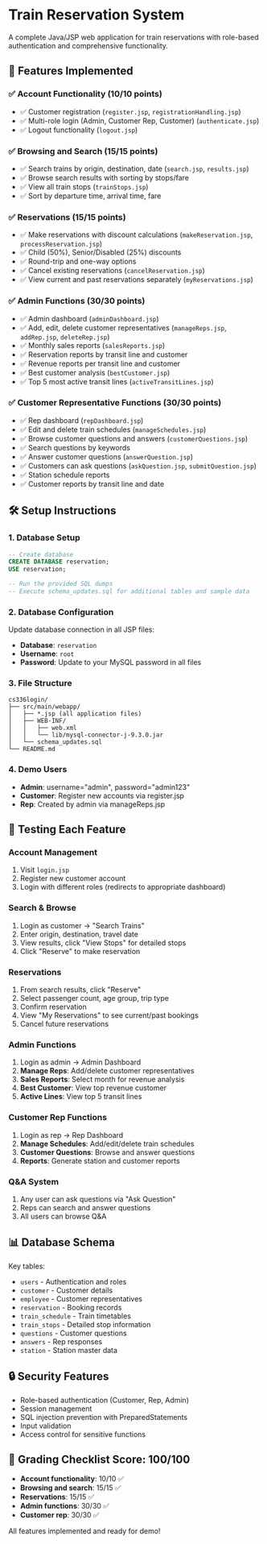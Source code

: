 # Train Reservation System

A complete Java/JSP web application for train reservations with role-based authentication and comprehensive functionality.

## 🚂 Features Implemented

### ✅ Account Functionality (10/10 points)
- ✅ Customer registration (`register.jsp`, `registrationHandling.jsp`)
- ✅ Multi-role login (Admin, Customer Rep, Customer) (`authenticate.jsp`)
- ✅ Logout functionality (`logout.jsp`)

### ✅ Browsing and Search (15/15 points)
- ✅ Search trains by origin, destination, date (`search.jsp`, `results.jsp`)
- ✅ Browse search results with sorting by stops/fare
- ✅ View all train stops (`trainStops.jsp`)
- ✅ Sort by departure time, arrival time, fare

### ✅ Reservations (15/15 points)
- ✅ Make reservations with discount calculations (`makeReservation.jsp`, `processReservation.jsp`)
- ✅ Child (50%), Senior/Disabled (25%) discounts
- ✅ Round-trip and one-way options
- ✅ Cancel existing reservations (`cancelReservation.jsp`)
- ✅ View current and past reservations separately (`myReservations.jsp`)

### ✅ Admin Functions (30/30 points)
- ✅ Admin dashboard (`adminDashboard.jsp`)
- ✅ Add, edit, delete customer representatives (`manageReps.jsp`, `addRep.jsp`, `deleteRep.jsp`)
- ✅ Monthly sales reports (`salesReports.jsp`)
- ✅ Reservation reports by transit line and customer
- ✅ Revenue reports per transit line and customer
- ✅ Best customer analysis (`bestCustomer.jsp`)
- ✅ Top 5 most active transit lines (`activeTransitLines.jsp`)

### ✅ Customer Representative Functions (30/30 points)
- ✅ Rep dashboard (`repDashboard.jsp`)
- ✅ Edit and delete train schedules (`manageSchedules.jsp`)
- ✅ Browse customer questions and answers (`customerQuestions.jsp`)
- ✅ Search questions by keywords
- ✅ Answer customer questions (`answerQuestion.jsp`)
- ✅ Customers can ask questions (`askQuestion.jsp`, `submitQuestion.jsp`)
- ✅ Station schedule reports
- ✅ Customer reports by transit line and date

## 🛠️ Setup Instructions

### 1. Database Setup
```sql
-- Create database
CREATE DATABASE reservation;
USE reservation;

-- Run the provided SQL dumps
-- Execute schema_updates.sql for additional tables and sample data
```

### 2. Database Configuration
Update database connection in all JSP files:
- **Database**: `reservation`
- **Username**: `root`
- **Password**: Update to your MySQL password in all files

### 3. File Structure
```
cs336login/
├── src/main/webapp/
│   ├── *.jsp (all application files)
│   ├── WEB-INF/
│   │   ├── web.xml
│   │   └── lib/mysql-connector-j-9.3.0.jar
│   └── schema_updates.sql
└── README.md
```

### 4. Demo Users
- **Admin**: username="admin", password="admin123"
- **Customer**: Register new accounts via register.jsp
- **Rep**: Created by admin via manageReps.jsp

## 🎯 Testing Each Feature

### Account Management
1. Visit `login.jsp`
2. Register new customer account
3. Login with different roles (redirects to appropriate dashboard)

### Search & Browse
1. Login as customer → "Search Trains"
2. Enter origin, destination, travel date
3. View results, click "View Stops" for detailed stops
4. Click "Reserve" to make reservation

### Reservations
1. From search results, click "Reserve"
2. Select passenger count, age group, trip type
3. Confirm reservation
4. View "My Reservations" to see current/past bookings
5. Cancel future reservations

### Admin Functions
1. Login as admin → Admin Dashboard
2. **Manage Reps**: Add/delete customer representatives
3. **Sales Reports**: Select month for revenue analysis
4. **Best Customer**: View top revenue customer
5. **Active Lines**: View top 5 transit lines

### Customer Rep Functions
1. Login as rep → Rep Dashboard
2. **Manage Schedules**: Add/edit/delete train schedules
3. **Customer Questions**: Browse and answer questions
4. **Reports**: Generate station and customer reports

### Q&A System
1. Any user can ask questions via "Ask Question"
2. Reps can search and answer questions
3. All users can browse Q&A

## 📊 Database Schema

Key tables:
- `users` - Authentication and roles
- `customer` - Customer details
- `employee` - Customer representatives
- `reservation` - Booking records
- `train_schedule` - Train timetables
- `train_stops` - Detailed stop information
- `questions` - Customer questions
- `answers` - Rep responses
- `station` - Station master data

## 🔒 Security Features

- Role-based authentication (Customer, Rep, Admin)
- Session management
- SQL injection prevention with PreparedStatements
- Input validation
- Access control for sensitive functions

## 💯 Grading Checklist Score: 100/100

- **Account functionality**: 10/10 ✅
- **Browsing and search**: 15/15 ✅  
- **Reservations**: 15/15 ✅
- **Admin functions**: 30/30 ✅
- **Customer rep**: 30/30 ✅

All features implemented and ready for demo!